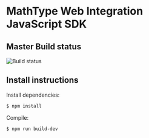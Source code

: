 MathType Web Integration JavaScript SDK
==========
## Master Build status
![Build status](https://api.travis-ci.org/wiris/mathtype-integration-js-dev.svg?branch=master)

## Install instructions

Install dependencies:

```bash
$ npm install
```

Compile:

```bash
$ npm run build-dev
```
